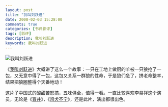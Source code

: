 ```yaml
---
layout: post
title: "我叫刘跃进"
date: 2008-02-03 15:28:00
comments: true
categories: [书评影评]
tags: [影评]
description: 我叫刘跃进
keywords: 我叫刘跃进
---
```


![我叫刘跃进](http://img5.douban.com/mpic/s2741017.jpg)

《[我叫刘跃进](http://movie.douban.com/subject/2978951/)》大概讲了这么一个故事：一只在工地上做厨的羊被一只狼抢了一包，又无意中得了一包，这包又关系一群狼的性命，于是狼们急了，拼老命整羊，结果把狼圈整得个天番地动！

这片子中国式的酸甜苦怒搞，五味俱全，值得一看。一直比较喜欢李易祥这个演员，无论是《[盲井](http://movie.douban.com/subject/1307528/)》，《[鸡犬不宁](http://movie.douban.com/subject/1888671/)》，还是此片，演出都很出色。

